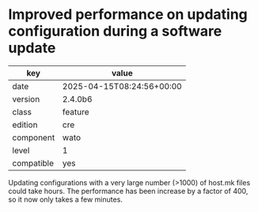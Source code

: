 [//]: # (werk v2)
# Improved performance on updating configuration during a software update

key        | value
---------- | ---
date       | 2025-04-15T08:24:56+00:00
version    | 2.4.0b6
class      | feature
edition    | cre
component  | wato
level      | 1
compatible | yes

Updating configurations with a very large number (>1000) of host.mk files could take hours.
The performance has been increase by a factor of 400, so it now only takes a few minutes.
